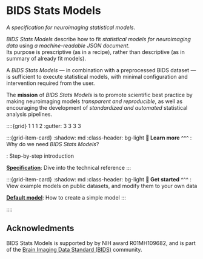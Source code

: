 BIDS Stats Models
=================

*A specification for neuroimaging statistical models.*

*BIDS Stats Models* describe how to fit *statistical models for neuroimaging data* 
using *a machine-readable JSON document*.  
Its purpose is prescriptive (as in a recipe), 
rather than descriptive (as in summary of already fit models). 

A *BIDS Stats Models* — in combination with a preprocessed BIDS dataset — 
is sufficient to execute statistical models, 
with minimal configuration and intervention required from the user.

The **mission** of *BIDS Stats Models* is to promote scientific best practice 
by making neuroimaging models *transparent and reproducible*, 
as well as encouraging the development of *standardized and automated* statistical analysis pipelines.

::::{grid} 1 1 1 2
:gutter: 3 3 3 3

:::{grid-item-card}
:shadow: md
:class-header: bg-light
**📖 Learn more**
^^^
**[](motivation.md)**: Why do we need *BIDS Stats Models*?

**[](walkthrough-1.md)**: Step-by-step introduction

**[Specification](reference.md)**: Dive into the technical reference
:::

:::{grid-item-card}
:shadow: md
:class-header: bg-light
**🚀 Get started**
^^^
**[](model-zoo.md)**: View example models on public datasets, and modify them to your own data

**[Default model](default_model.md)**: How to create a simple model
:::

::::

## Acknowledments

BIDS Stats Models is supported by by NIH award R01MH109682, 
and is part of the [Brain Imaging Data Standard (BIDS)](https://bids.neuroimaging.io/index.html) community.
